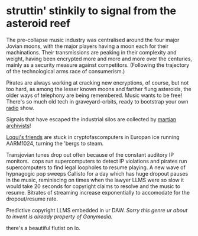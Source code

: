 # struttin' stinkily to signal from the asteroid reef

The pre-collapse music industry was centralised around the four major Jovian moons, with the major players having a moon each for their machinations. Their transmissions are peaking in their complexity and weight, having been encrypted more and more and more over the centuries, mainly as a security measure against competitors. (Following the trajectory of the technological arms race of consumerism.)

Pirates are always working at cracking new encryptions, of course, but not too hard, as among the lesser known moons and farther flung asteroids, the older ways of telephony are being remembered. Music wants to be free! There's so much old tech in graveyard-orbits, ready to bootstrap your own [radio](radio.md) show. 

Signals that have escaped the industrial silos are collected by [martian archivists](Enyo.md)!

[Loqui's friends](hermit.md) are stuck in cryptofascomputers in Europan ice running AARM1024, turning the 'bergs to steam.

Transjovian tunes drop out often because of the constant auditory IP monitors.  cops run supercomputers to detect IP violations and pirates run supercomputers to find legal loopholes to resume playing. A new wave of hypnagogic pop sweeps Callisto for a day which has huge dropout pauses in the music, reminiscing on times when the lawyer LLMS were so slow it would take 20 seconds for copyright claims to resolve and the music to resume. Bitrates of streaming increase exponentially to accomodate for the dropout/resume rate. 

Predictive copyright LLMS embedded in ur DAW. *Sorry this genre ur about to invent is already property of Ganymedia.*

there's a beautiful flutist on Io.